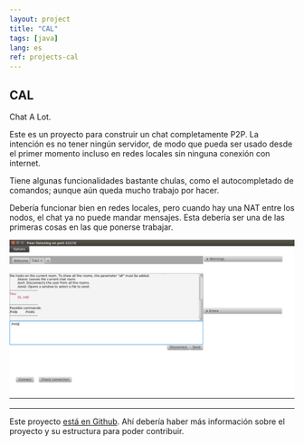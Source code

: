 ```yaml
---
layout: project
title: "CAL"
tags: [java]
lang: es
ref: projects-cal
---
```


## CAL

Chat A Lot.

Este es un proyecto para construir un chat completamente P2P. La intención es no tener
ningún servidor, de modo que pueda ser usado desde el primer momento incluso en redes
locales sin ninguna conexión con internet.

Tiene algunas funcionalidades bastante chulas, como el autocompletado de comandos; aunque
aún queda mucho trabajo por hacer.

Debería funcionar bien en redes locales, pero cuando hay una NAT entre los nodos, el chat
ya no puede mandar mensajes. Esta debería ser una de las primeras cosas en las que
ponerse trabajar.

![ejemplo de chat](/assets/projects/images/cal.png "Conversación de prueba con nadie")

----

Este proyecto [está en Github](https://github.com/Foo-Manroot/CAL). Ahí debería haber
más información sobre el proyecto y su estructura para poder contribuir.
